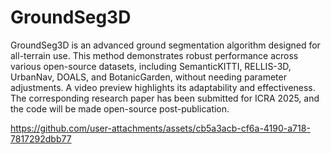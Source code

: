 # GroundSeg3D
GroundSeg3D is an advanced ground segmentation algorithm designed for all-terrain use. This method demonstrates robust performance across various open-source datasets, including SemanticKITTI, RELLIS-3D, UrbanNav, DOALS, and BotanicGarden, without needing parameter adjustments. A video preview highlights its adaptability and effectiveness. The corresponding research paper has been submitted for ICRA 2025, and the code will be made open-source post-publication.


https://github.com/user-attachments/assets/cb5a3acb-cf6a-4190-a718-7817292dbb77

